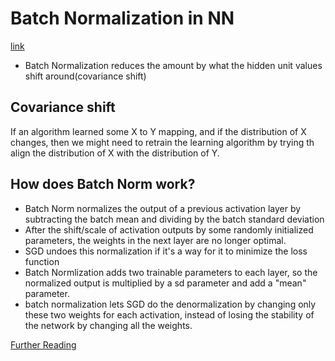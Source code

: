 # Batch Normalization in NN



[link](https://towardsdatascience.com/batch-normalization-in-neural-networks-1ac91516821c)



+ Batch Normalization reduces the amount by what the hidden unit values shift around(covariance shift)



## Covariance shift

If an algorithm learned some X to Y mapping, and if the distribution of X changes, then we might need to retrain the learning algorithm by trying th align the distribution of X with the distribution of Y. 



## How does Batch Norm work?

+ Batch Norm normalizes the output of a previous activation layer by subtracting the batch mean and dividing by the batch standard deviation
+ After the shift/scale of activation outputs by some randomly initialized parameters, the weights in the next layer are no longer optimal. 
+ SGD undoes this normalization if it's a way for it to minimize the loss function
+ Batch Normlization adds two trainable parameters to each layer, so the normalized output is multiplied by a sd parameter and add a "mean" parameter. 
+ batch normalization lets SGD do the denormalization by changing only these two weights for each activation, instead of losing the stability of the network by changing all the weights. 





[Further Reading](https://arxiv.org/pdf/1502.03167v3.pdf)

